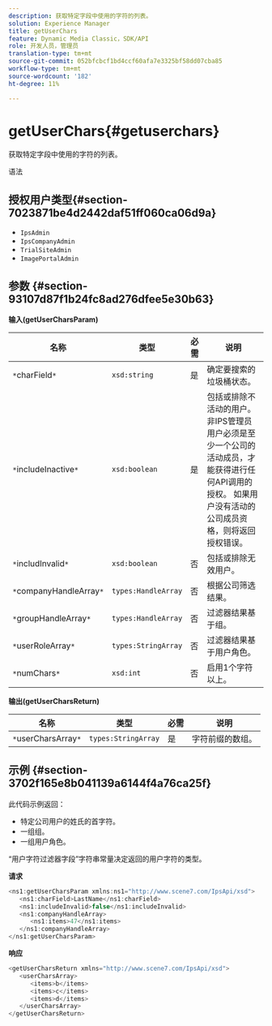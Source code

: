 ```yaml
---
description: 获取特定字段中使用的字符的列表。
solution: Experience Manager
title: getUserChars
feature: Dynamic Media Classic，SDK/API
role: 开发人员，管理员
translation-type: tm+mt
source-git-commit: 052bfcbcf1bd4ccf60afa7e3325bf58dd07cba85
workflow-type: tm+mt
source-wordcount: '182'
ht-degree: 11%

---
```



# getUserChars{#getuserchars}

获取特定字段中使用的字符的列表。

语法

## 授权用户类型{#section-7023871be4d2442daf51ff060ca06d9a}

* `IpsAdmin`
* `IpsCompanyAdmin`
* `TrialSiteAdmin`
* `ImagePortalAdmin`

## 参数 {#section-93107d87f1b24fc8ad276dfee5e30b63}

**输入(getUserCharsParam)**

| 名称 | 类型 | 必需 | 说明 |
|---|---|---|---|
| `*`charField`*` | `xsd:string` | 是 | 确定要搜索的垃圾桶状态。 |
| `*`includeInactive`*` | `xsd:boolean` | 是 | 包括或排除不活动的用户。 非IPS管理员用户必须是至少一个公司的活动成员，才能获得进行任何API调用的授权。 如果用户没有活动的公司成员资格，则将返回授权错误。 |
| `*`includInvalid`*` | `xsd:boolean` | 否 | 包括或排除无效用户。 |
| `*`companyHandleArray`*` | `types:HandleArray` | 否 | 根据公司筛选结果。 |
| `*`groupHandleArray`*` | `types:HandleArray` | 否 | 过滤器结果基于组。 |
| `*`userRoleArray`*` | `types:StringArray` | 否 | 过滤器结果基于用户角色。 |
| `*`numChars`*` | `xsd:int` | 否 | 启用1个字符以上。 |

**输出(getUserCharsReturn)**

| 名称 | 类型 | 必需 | 说明 |
|---|---|---|---|
| `*`userCharsArray`*` | `types:StringArray` | 是 | 字符前缀的数组。 |

## 示例 {#section-3702f165e8b041139a6144f4a76ca25f}

此代码示例返回：

* 特定公司用户的姓氏的首字符。
* 一组组。
* 一组用户角色。

“用户字符过滤器字段”字符串常量决定返回的用户字符的类型。

**请求**

```java
<ns1:getUserCharsParam xmlns:ns1="http://www.scene7.com/IpsApi/xsd">
   <ns1:charField>LastName</ns1:charField>
   <ns1:includeInvalid>false</ns1:includeInvalid>
   <ns1:companyHandleArray>
      <ns1:items>47</ns1:items>
   </ns1:companyHandleArray>
</ns1:getUserCharsParam>
```

**响应**

```java
<getUserCharsReturn xmlns="http://www.scene7.com/IpsApi/xsd">
   <userCharsArray>
      <items>b</items>
      <items>c</items>
      <items>d</items>
   </userCharsArray>
</getUserCharsReturn>
```

